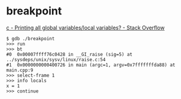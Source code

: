 # breakpoint

[c \- Printing all global variables/local variables? \- Stack Overflow]( https://stackoverflow.com/questions/6261392/printing-all-global-variables-local-variables )
```
$ gdb ./breakpoint
>>> run
>>> bt
#0  0x00007ffff76c0428 in __GI_raise (sig=5) at ../sysdeps/unix/sysv/linux/raise.c:54
#1  0x0000000000400726 in main (argc=1, argv=0x7fffffffda88) at main.cpp:9
>>> select-frame 1
>>> info locals
x = 1
>>> continue
```

